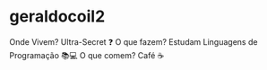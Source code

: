 # geraldocoil2
Onde Vivem?  Ultra-Secret ❓
O que fazem? Estudam Linguagens de Programação 📚💻
O que comem? Café ☕
